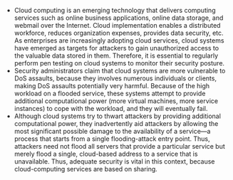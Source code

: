 - Cloud computing is an emerging technology that delivers computing services such as online business applications, online data storage, and webmail over the Internet. Cloud implementation enables a distributed workforce, reduces organization expenses, provides data security, etc. As enterprises are increasingly adopting cloud services, cloud systems have emerged as targets for attackers to gain unauthorized access to the valuable data stored in them. Therefore, it is essential to regularly perform pen testing on cloud systems to monitor their security posture.
- Security administrators claim that cloud systems are more vulnerable to DoS assaults, because they involves numerous individuals or clients, making DoS assaults potentially very harmful. Because of the high workload on a flooded service, these systems attempt to provide additional computational power (more virtual machines, more service instances) to cope with the workload, and they will eventually fail.
- Although cloud systems try to thwart attackers by providing additional computational power, they inadvertently aid attackers by allowing the most significant possible damage to the availability of a service—a process that starts from a single flooding-attack entry point. Thus, attackers need not flood all servers that provide a particular service but merely flood a single, cloud-based address to a service that is unavailable. Thus, adequate security is vital in this context, because cloud-computing services are based on sharing.